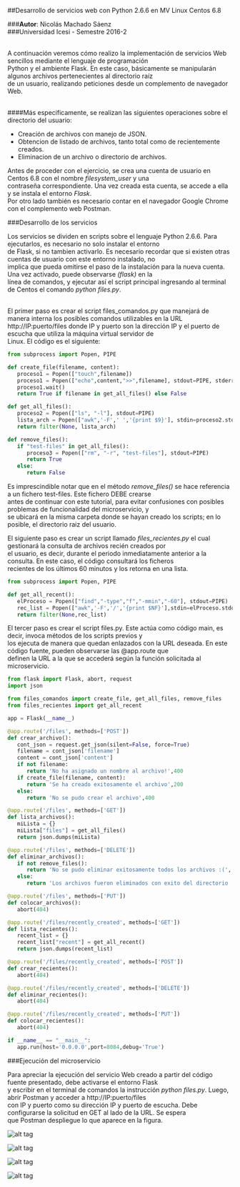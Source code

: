##Desarrollo de servicios web con Python 2.6.6 en MV Linux Centos 6.8<br>

###<b>Autor</b>: Nicolás Machado Sáenz<br>
###Universidad Icesi - Semestre 2016-2<br><br>

A continuación veremos cómo realizo la implementación de servicios Web sencillos mediante el lenguaje de programación<br>
Python y el ambiente Flask. En este caso, básicamente se manipularán algunos archivos pertenecientes al directorio raíz<br>
de un usuario, realizando peticiones desde un complemento de navegador Web.<br><br>

####Más especificamente, se realizan las siguientes operaciones sobre el directorio del usuario:<br>
* Creación de archivos con manejo de JSON.
* Obtencion de listado de archivos, tanto total como de recientemente creados.
* Eliminacion de un archivo o directorio de archivos.
      
Antes de proceder con el ejercicio, se crea una cuenta de usuario en Centos 6.8 con el nombre <i>filesystem_user</i> y una<br>
contraseña correspondiente. Una vez creada esta cuenta, se accede a ella y se instala el entorno <i>Flask</i>.<br>
Por otro lado también es necesario contar en el navegador Google Chrome con el complemento web Postman.<br>

###Desarrollo de los servicios<br>

Los servicios se dividen en scripts sobre el lenguaje Python 2.6.6. Para ejecutarlos, es necesario no solo instalar el entorno<br>
de Flask, si no tambien activarlo. Es necesario recordar que si existen otras cuentas de usuario con este entorno instalado, no<br>
implica que pueda omitirse el paso de la instalación para la nueva cuenta. Una vez activado, puede observarse <i>(flask)</i> en la<br>
línea de comandos, y ejecutar así el script principal ingresando al terminal de Centos el comando <i>python files.py</i>.<br><br>

El primer paso es crear el script files_comandos.py que manejará de manera interna los posibles comandos utilizables en la URL<br>
http://IP:puerto/files donde IP y puerto son la dirección IP y el puerto de escucha que utiliza la máquina virtual servidor de<br>
Linux. El código es el siguiente:

```python
from subprocess import Popen, PIPE

def create_file(filename, content):
   proceso1 = Popen(["touch",filename])
   proceso1 = Popen(["echo",content,">>",filename], stdout=PIPE, stderr=PIPE)
   proceso1.wait()
   return True if filename in get_all_files() else False

def get_all_files():
   proceso2 = Popen(["ls", "-l"], stdout=PIPE)
   lista_arch = Popen(["awk",'-F',' ','{print $9}'], stdin=proceso2.stdout, stdout=PIPE).communicate()[0].split('\n')
   return filter(None, lista_arch)

def remove_files():
   if "test-files" in get_all_files():
      proceso3 = Popen(["rm", "-r", "test-files"], stdout=PIPE)
      return True
   else:
      return False
```
Es imprescindible notar que en el método <i>remove_files()</i> se hace referencia a un fichero test-files. Este fichero DEBE crearse<br>
antes de continuar con este tutorial, para evitar confusiones con posibles problemas de funcionalidad del microservicio, y<br>
se ubicará en la misma carpeta donde se hayan creado los scripts; en lo posible, el directorio raiz del usuario.<br>

El siguiente paso es crear un script llamado <i>files_recientes.py</i> el cual gestionará la consulta de archivos recién creados por<br>
el usuario, es decir, durante el periodo inmediatamente anterior a la consulta. En este caso, el código consultará los ficheros<br>
recientes de los últimos 60 minutos y los retorna en una lista.

```python
from subprocess import Popen, PIPE

def get_all_recent():
   elProceso = Popen(["find","-type","f","-mmin","-60"], stdout=PIPE)
   rec_list = Popen(["awk",'-F','/','{print $NF}'],stdin=elProceso.stdout, stdout=PIPE).communicate()[0].split('\n')
   return filter(None,rec_list)
```

El tercer paso es crear el script files.py. Este actúa como código main, es decir, invoca métodos de los scripts previos y<br>
los ejecuta de manera que quedan enlazados con la URL deseada. En este código fuente, pueden observarse las @app.route que<br>
definen la URL a la que se accederá según la función solicitada al microservicio.<br>
```python
from flask import Flask, abort, request
import json

from files_comandos import create_file, get_all_files, remove_files
from files_recientes import get_all_recent

app = Flask(__name__)

@app.route('/files', methods=['POST'])
def crear_archivo():
   cont_json = request.get_json(silent=False, force=True)
   filename = cont_json['filename']
   content = cont_json['content']
   if not filename:
      return 'No ha asignado un nombre al archivo!',400
   if create_file(filename, content):
      return 'Se ha creado exitosamente el archivo',200
   else:
      return 'No se pudo crear el archivo',400

@app.route('/files', methods=['GET'])
def lista_archivos():
   miLista = {}
   miLista["files"] = get_all_files()
   return json.dumps(miLista)

@app.route('/files', methods=['DELETE'])
def eliminar_archivos():
   if not remove_files():
      return 'No se pudo eliminar exitosamente todos los archivos :(', 400
   else:
      return 'Los archivos fueron eliminados con exito del directorio :)', 200

@app.route('/files', methods=['PUT'])
def colocar_archivos():
   abort(404)

@app.route('/files/recently_created', methods=['GET'])
def lista_recientes():
   recent_list = {}
   recent_list["recent"] = get_all_recent()
   return json.dumps(recent_list)

@app.route('/files/recently_created', methods=['POST'])
def crear_recientes():
   abort(404)

@app.route('/files/recently_created', methods=['DELETE'])
def eliminar_recientes():
   abort(404)

@app.route('/files/recently_created', methods=['PUT'])
def colocar_recientes():
   abort(404)

if __name__ == "__main__":
   app.run(host='0.0.0.0',port=8084,debug='True')
```

###Ejecución del microservicio<br>

Para apreciar la ejecución del servicio Web creado a partir del código fuente presentado, debe activarse el entorno Flask<br>
y escribir en el terminal de comandos la instrucción <i>python files.py</i>. Luego, abrir Postman y acceder a http://IP:puerto/files<br> con IP y puerto como su dirección IP y puerto de escucha. Debe configurarse la solicitud en GET al lado de la URL. Se espera<br>
que Postman despliegue lo que aparece en la figura.<br>

![alt tag](https://github.com/MrNickOS/parcial-1/blob/rama_01/postman_get_files.png)

![alt tag](https://github.com/MrNickOS/parcial-1/blob/rama_01/postman_delete.png)

![alt tag](https://github.com/MrNickOS/parcial-1/blob/rama_01/postman_get_files_recent.png)

![alt tag](https://github.com/MrNickOS/parcial-1/blob/rama_01/postman_post_recent_404.png)
